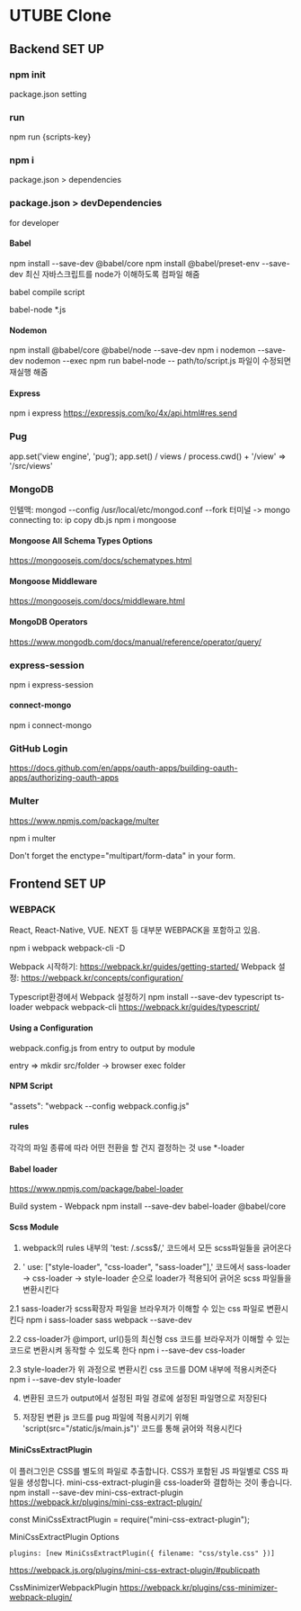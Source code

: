 # UTUBE Clone

## Backend SET UP

### npm init
package.json setting

### run
npm run {scripts-key}

### npm i
package.json > dependencies 

### package.json > devDependencies 
for developer

#### Babel
npm install --save-dev @babel/core
npm install @babel/preset-env --save-dev
최신 자바스크립트를 node가 이해하도록 컴파일 해줌 

babel compile script

babel-node *.js

#### Nodemon
npm install @babel/core @babel/node --save-dev
npm i nodemon --save-dev
nodemon --exec npm run babel-node -- path/to/script.js
파일이 수정되면 재실행 해줌

#### Express
 npm i express
https://expressjs.com/ko/4x/api.html#res.send

### Pug
app.set('view engine', 'pug');
app.set() / views / process.cwd() + '/view' => '/src/views'

### MongoDB
인텔맥: mongod --config /usr/local/etc/mongod.conf --fork
터미널 -> mongo
connecting to: ip copy
db.js
npm i mongoose

#### Mongoose All Schema Types Options
https://mongoosejs.com/docs/schematypes.html

#### Mongoose Middleware
https://mongoosejs.com/docs/middleware.html

#### MongoDB Operators
https://www.mongodb.com/docs/manual/reference/operator/query/

### express-session
npm i express-session

#### connect-mongo
npm i connect-mongo

### GitHub Login
https://docs.github.com/en/apps/oauth-apps/building-oauth-apps/authorizing-oauth-apps

### Multer
https://www.npmjs.com/package/multer

npm i multer

Don't forget the enctype="multipart/form-data" in your form.

## Frontend SET UP

### WEBPACK
React, React-Native, VUE. NEXT 등 대부분 WEBPACK을 포함하고 있음.

npm i webpack webpack-cli -D

Webpack 시작하기: https://webpack.kr/guides/getting-started/
Webpack 설정: https://webpack.kr/concepts/configuration/

Typescript환경에서 Webpack 설정하기
npm install --save-dev typescript ts-loader webpack webpack-cli
https://webpack.kr/guides/typescript/

#### Using a Configuration

webpack.config.js
from entry
to output
by module

entry => mkdir src/folder -> browser exec folder

#### NPM Script
"assets": "webpack --config webpack.config.js" 

#### rules
각각의 파일 종류에 따라 어떤 전환을 할 건지 결정하는 것
use *-loader 

#### Babel loader
https://www.npmjs.com/package/babel-loader

Build system - Webpack
npm install --save-dev babel-loader @babel/core

#### Scss Module
1. webpack의 rules 내부의 'test: /\.scss$/,' 코드에서 모든 scss파일들을 긁어온다

2. ' use: ["style-loader", "css-loader", "sass-loader"],' 코드에서 sass-loader -> css-loader -> style-loader 순으로 loader가 적용되어 긁어온 scss 파일들을 변환시킨다

2.1
sass-loader가 scss확장자 파일을 브라우저가 이해할 수 있는 css 파일로 변환시킨다
npm i sass-loader sass webpack --save-dev

2.2
css-loader가 @import, url()등의 최신형 css 코드를 브라우저가 이해할 수 있는 코드로 변환시켜 동작할 수 있도록 한다
npm i --save-dev css-loader

2.3
style-loader가 위 과정으로 변환시킨 css 코드를 DOM 내부에 적용시켜준다
npm i --save-dev style-loader


4. 변환된 코드가 output에서 설정된 파일 경로에 설정된 파일명으로 저장된다

5. 저장된 변환 js 코드를 pug 파일에 적용시키기 위해 'script(src="/static/js/main.js")' 코드를 통해 긁어와 적용시킨다

#### MiniCssExtractPlugin
이 플러그인은 CSS를 별도의 파일로 추출합니다. CSS가 포함된 JS 파일별로 CSS 파일을 생성합니다. mini-css-extract-plugin을 css-loader와 결합하는 것이 좋습니다.
npm install --save-dev mini-css-extract-plugin
https://webpack.kr/plugins/mini-css-extract-plugin/

const MiniCssExtractPlugin = require("mini-css-extract-plugin");

MiniCssExtractPlugin Options
```
plugins: [new MiniCssExtractPlugin({ filename: "css/style.css" })]
```
https://webpack.js.org/plugins/mini-css-extract-plugin/#publicpath

CssMinimizerWebpackPlugin
https://webpack.kr/plugins/css-minimizer-webpack-plugin/